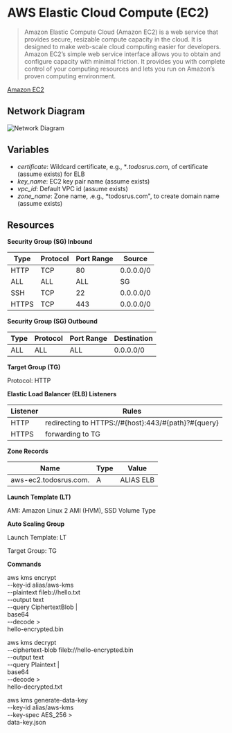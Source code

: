 # AWS Elastic Cloud Compute (EC2)

> Amazon Elastic Compute Cloud (Amazon EC2) is a web service that provides secure, resizable compute capacity in the cloud. It is designed to make web-scale cloud computing easier for developers. Amazon EC2’s simple web service interface allows you to obtain and configure capacity with minimal friction. It provides you with complete control of your computing resources and lets you run on Amazon’s proven computing environment.

[Amazon EC2](https://aws.amazon.com/ec2/)

## Network Diagram

![Network Diagram](aws-ec2.png)

## Variables

- *certificate*: Wildcard certificate, e.g., **.todosrus.com*, of certificate (assume exists) for ELB  
- *key_name*: EC2 key pair name (assume exists)
- *vpc_id*: Default VPC id (assume exists)
- *zone_name*: Zone name, .e.g., *todosrus.com", to create domain name (assume exists)

## Resources

**Security Group (SG) Inbound**

| Type  | Protocol | Port Range | Source    |
| ----- | -------- | ---------- | --------- |
| HTTP  | TCP      | 80         | 0.0.0.0/0 |
| ALL   | ALL      | ALL        | SG        |
| SSH   | TCP      | 22         | 0.0.0.0/0 |
| HTTPS | TCP      | 443        | 0.0.0.0/0 |

**Security Group (SG) Outbound**

| Type  | Protocol | Port Range | Destination |
| ----- | -------- | ---------- | ----------- |
| ALL   | ALL      | ALL        | 0.0.0.0/0   |

**Target Group (TG)**

Protocol: HTTP

**Elastic Load Balancer (ELB) Listeners**

| Listener | Rules                                               |
| -------- | --------------------------------------------------- |
| HTTP     | redirecting to HTTPS://#{host}:443/#{path}?#{query} |
| HTTPS    | forwarding to TG                                    |

**Zone Records**

| Name                  | Type | Value     |
| --------------------- | ---- | --------- |
| aws-ec2.todosrus.com. | A    | ALIAS ELB |

**Launch Template (LT)**

AMI: Amazon Linux 2 AMI (HVM), SSD Volume Type

**Auto Scaling Group**

Launch Template: LT

Target Group: TG


**Commands**

aws kms encrypt \
  --key-id  alias/aws-kms \
  --plaintext fileb://hello.txt \
  --output text \
  --query CiphertextBlob | \
  base64 \
  --decode > \
  hello-encrypted.bin

aws kms decrypt \
  --ciphertext-blob fileb://hello-encrypted.bin \
  --output text \
  --query Plaintext | \
  base64 \
  --decode > \
  hello-decrypted.txt

aws kms generate-data-key \
  --key-id alias/aws-kms \
  --key-spec AES_256 > \
  data-key.json
